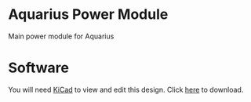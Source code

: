 # Aquarius Power Module

Main power module for Aquarius

# Software 

You will need [KiCad](https://kicad.org) to view and edit this design. Click [here](https://www.kicad.org/download/) to download.
